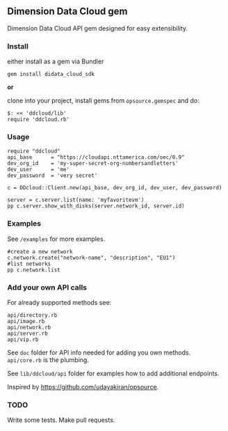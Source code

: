 ## Dimension Data Cloud gem 

Dimension Data Cloud API gem designed for easy extensibility.

### Install

either install as a gem via Bundler
```
gem install didata_cloud_sdk
```

__or__

clone into your project, install gems from `opsource.gemspec` and do:

```
$: << 'ddcloud/lib'
require 'ddcloud.rb'
```

### Usage

```
require "ddcloud"
api_base      = "https://cloudapi.nttamerica.com/oec/0.9"
dev_org_id    = 'my-super-secret-org-numbersandletters'
dev_user      = 'me'
dev_password  = 'very secret'

c = DDcloud::Client.new(api_base, dev_org_id, dev_user, dev_password)

server = c.server.list(name: 'myfavoritevm')
pp c.server.show_with_disks(server.network_id, server.id)
```

### Examples

See ```/examples``` for more examples.


```
#create a new network
c.network.create("network-name", "description", "EU1")
#list networks
pp c.network.list

```

### Add your own API calls

For already supported methods see:
```
api/directory.rb
api/image.rb
api/network.rb
api/server.rb
api/vip.rb
```

See `doc` folder for API info needed for adding you own methods. `api/core.rb` is the plumbing.

See `lib/ddcloud/api` folder for examples how to add additional endpoints.

Inspired by https://github.com/udayakiran/opsource.

### TODO

Write some tests. Make pull requests.
